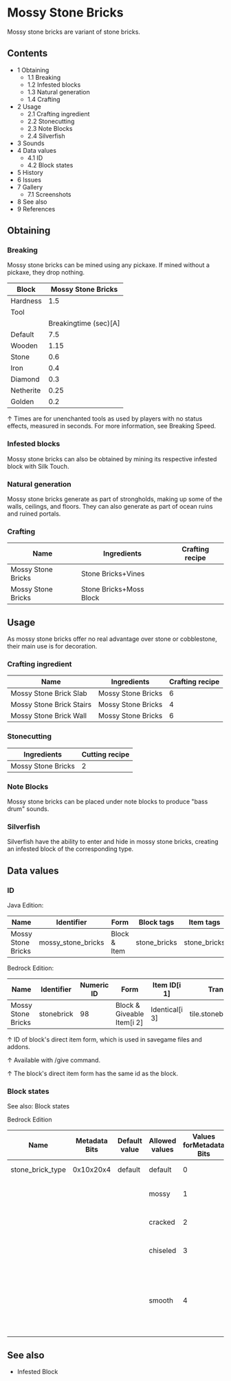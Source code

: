 # Mossy Stone Bricks
Mossy stone bricks are variant of stone bricks.

## Contents
- 1 Obtaining
	- 1.1 Breaking
	- 1.2 Infested blocks
	- 1.3 Natural generation
	- 1.4 Crafting
- 2 Usage
	- 2.1 Crafting ingredient
	- 2.2 Stonecutting
	- 2.3 Note Blocks
	- 2.4 Silverfish
- 3 Sounds
- 4 Data values
	- 4.1 ID
	- 4.2 Block states
- 5 History
- 6 Issues
- 7 Gallery
	- 7.1 Screenshots
- 8 See also
- 9 References

## Obtaining
### Breaking
Mossy stone bricks can be mined using any pickaxe. If mined without a pickaxe, they drop nothing.

| Block     | Mossy Stone Bricks    |
|-----------|-----------------------|
| Hardness  | 1.5                   |
| Tool      |                       |
|           | Breakingtime (sec)[A] |
| Default   | 7.5                   |
| Wooden    | 1.15                  |
| Stone     | 0.6                   |
| Iron      | 0.4                   |
| Diamond   | 0.3                   |
| Netherite | 0.25                  |
| Golden    | 0.2                   |


↑ Times are for unenchanted tools as used by players with no status effects, measured in seconds. For more information, see Breaking Speed.


### Infested blocks
Mossy stone bricks can also be obtained by mining its respective infested block with Silk Touch.

### Natural generation
Mossy stone bricks generate as part of strongholds, making up some of the walls, ceilings, and floors. They can also generate as part of ocean ruins and ruined portals.

### Crafting
| Name               | Ingredients             | Crafting recipe |
|--------------------|-------------------------|-----------------|
| Mossy Stone Bricks | Stone Bricks+Vines      |                 |
| Mossy Stone Bricks | Stone Bricks+Moss Block |                 |

## Usage
As mossy stone bricks offer no real advantage over stone or cobblestone, their main use is for decoration.

### Crafting ingredient
| Name                     | Ingredients        | Crafting recipe |
|--------------------------|--------------------|-----------------|
| Mossy Stone Brick Slab   | Mossy Stone Bricks | 6               |
| Mossy Stone Brick Stairs | Mossy Stone Bricks | 4               |
| Mossy Stone Brick Wall   | Mossy Stone Bricks | 6               |

### Stonecutting
| Ingredients        | Cutting recipe |
|--------------------|----------------|
| Mossy Stone Bricks | 2              |

### Note Blocks
Mossy stone bricks can be placed under note blocks to produce "bass drum" sounds.

### Silverfish
Silverfish have the ability to enter and hide in mossy stone bricks, creating an infested block of the corresponding type.

## Data values
### ID
Java Edition:

| Name               | Identifier         | Form         | Block tags   | Item tags    | Translation key                    |
|--------------------|--------------------|--------------|--------------|--------------|------------------------------------|
| Mossy Stone Bricks | mossy_stone_bricks | Block & Item | stone_bricks | stone_bricks | block.minecraft.mossy_stone_bricks |

Bedrock Edition:

| Name               | Identifier | Numeric ID | Form                       | Item ID[i 1]   | Translation key            |
|--------------------|------------|------------|----------------------------|----------------|----------------------------|
| Mossy Stone Bricks | stonebrick | 98         | Block & Giveable Item[i 2] | Identical[i 3] | tile.stonebrick.mossy.name |


↑ ID of block's direct item form, which is used in savegame files and addons.

↑ Available with /give command.

↑ The block's direct item form has the same id as the block.


### Block states
See also: Block states

Bedrock Edition

| Name             | Metadata Bits | Default value | Allowed values | Values forMetadata Bits | Description                                                |
|------------------|---------------|---------------|----------------|-------------------------|------------------------------------------------------------|
| stone_brick_type | 0x10x20x4     | default       | default        | 0                       | Stone Bricks                                               |
|                  |               |               | mossy          | 1                       | Mossy Stone Bricks                                         |
|                  |               |               | cracked        | 2                       | Cracked Stone Bricks                                       |
|                  |               |               | chiseled       | 3                       | Chiseled Stone Bricks                                      |
|                  |               |               | smooth         | 4                       | Smooth Stone Bricks (unused, same texture as regular ones) |



## See also
- Infested Block

